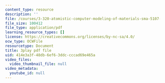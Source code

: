 ```yaml
---
content_type: resource
description: ''
file: /courses/3-320-atomistic-computer-modeling-of-materials-sma-5107-spring-2005/414e3a3f48db6ef63ddccccad69e465a_3FumIu7Qito.pdf
file_size: 100412
file_type: application/pdf
learning_resource_types: []
license: https://creativecommons.org/licenses/by-nc-sa/4.0/
ocw_type: OCWFile
resourcetype: Document
title: 3play pdf file
uid: 414e3a3f-48db-6ef6-3ddc-cccad69e465a
video_files:
  video_thumbnail_file: null
video_metadata:
  youtube_id: null
---
```

